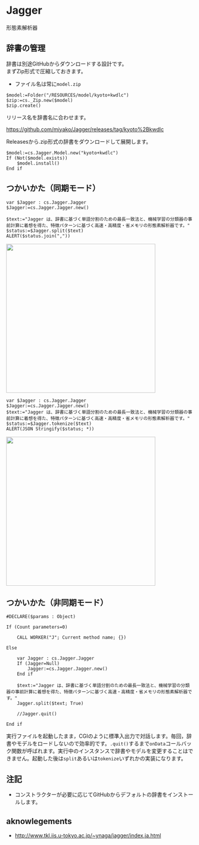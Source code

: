 # Jagger
形態素解析器

 ## 辞書の管理

辞書は別途GitHubからダウンロードする設計です。  
まずZip形式で圧縮しておきます。  

* ファイル名は常に`model.zip`
  
```4d
$model:=Folder("/RESOURCES/model/kyoto+kwdlc")
$zip:=cs._Zip.new($model)
$zip.create()
```

リリース名を辞書名に合わせます。

https://github.com/miyako/Jagger/releases/tag/kyoto%2Bkwdlc

Releasesから.zip形式の辞書をダウンロードして展開します。

```4d
$model:=cs.Jagger.Model.new("kyoto+kwdlc")
If (Not($model.exists))
	$model.install()
End if
```

## つかいかた（同期モード）

```4d
var $Jagger : cs.Jagger.Jagger
$Jagger:=cs.Jagger.Jagger.new()

$text:="Jagger は、辞書に基づく単語分割のための最長一致法と、機械学習の分類器の事前計算に着想を得た、特徴パターンに基づく高速・高精度・省メモリの形態素解析器です。"
$status:=$Jagger.split($text)
ALERT($status.join(","))
```

<img src="https://github.com/user-attachments/assets/f7932cc1-8250-4aa0-b436-8418290fd094" width=400 height=auto />

```4d
var $Jagger : cs.Jagger.Jagger
$Jagger:=cs.Jagger.Jagger.new()
$text:="Jagger は、辞書に基づく単語分割のための最長一致法と、機械学習の分類器の事前計算に着想を得た、特徴パターンに基づく高速・高精度・省メモリの形態素解析器です。"
$status:=$Jagger.tokenize($text)
ALERT(JSON Stringify($status; *))
```

<img src="https://github.com/user-attachments/assets/f9c73247-5a62-4fb1-ae26-94a4d9091736" width=400 height=auto />

## つかいかた（非同期モード）

```4d
#DECLARE($params : Object)

If (Count parameters=0)
	
	CALL WORKER("J"; Current method name; {})
	
Else 
	
	var Jagger : cs.Jagger.Jagger
	If (Jagger=Null)
		Jagger:=cs.Jagger.Jagger.new()
	End if 
	
	$text:="Jagger は、辞書に基づく単語分割のための最長一致法と、機械学習の分類器の事前計算に着想を得た、特徴パターンに基づく高速・高精度・省メモリの形態素解析器です。"
	Jagger.split($text; True)
	
	//Jagger.quit()
	
End if
```

実行ファイルを起動したまま，CGIのように標準入出力で対話します。毎回，辞書やモデルをロードしないので効率的です。`.quit()`するまで`onData`コールバック関数が呼ばれます。実行中のインスタンスで辞書やモデルを変更することはできません。起動した後は`split`あるいは`tokenize`いずれかの実装になります。
## 注記

* コンストラクターが必要に応じてGitHubからデフォルトの辞書をインストールします。

## aknowlegements

* http://www.tkl.iis.u-tokyo.ac.jp/~ynaga/jagger/index.ja.html
